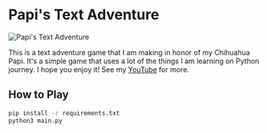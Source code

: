 # Papi's Text Adventure
![Papi's Text Adventure](https://res.cloudinary.com/tithos/image/upload/f_auto,q_auto/v1713294369/03_Text_Adv_uyypc4.png)

This is a text adventure game that I am making in honor of my Chihuahua Papi. It's a simple game that uses a lot of the things I am learning on Python journey. I hope you enjoy it!
See my [YouTube](https://youtu.be/44jwqgBHHec) for more.

## How to Play

```bash
pip install -r requirements.txt
python3 main.py
```
